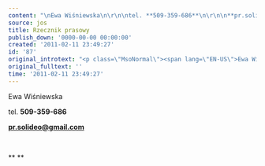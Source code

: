 ```yaml
---
content: "\nEwa Wiśniewska\n\r\n\ntel. **509-359-686**\n\r\n\n**pr.solideo@gmail.com**\n\r\n\n\_\n\r\n\n**\n**\n"
source: jos
title: Rzecznik prasowy
publish_down: '0000-00-00 00:00:00'
created: '2011-02-11 23:49:27'
id: '87'
original_introtext: "<p class=\"MsoNormal\"><span lang=\"EN-US\">Ewa Wiśniewska</span></p>\r\n<p class=\"MsoNormal\"><span lang=\"EN-US\">tel. <strong>509-359-686</strong></span></p>\r\n<p class=\"MsoNormal\"><strong><a href=\"mailto:pr.solideo@gmail.com\">pr.solideo@gmail.com</a></strong></p>\r\n<p>\_</p>\r\n<p><strong><br /></strong></p>"
original_fulltext: ''
time: '2011-02-11 23:49:27'
---
```

Ewa Wiśniewska


tel. **509-359-686**


**pr.solideo@gmail.com**


 


**
**


<!--{{json:{"created_date":"2011-02-11 23:49:27","publish_down":"0000-00-00 00:00:00","id":"87"}}}-->
